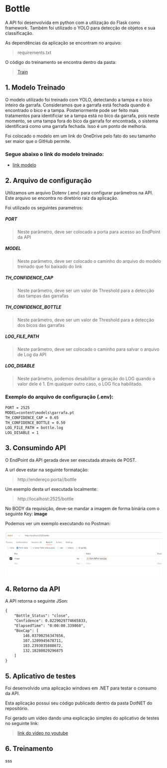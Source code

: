 # Bottle

A API foi desenvolvida em python com a utilização do Flask como framework. Também foi utilizado o YOLO para detecção de objetos e sua classificação.

As dependências da aplicação se encontram no arquivo:
> requirements.txt


O código do treinamento se encontra dentro da pasta:
> [Train](train)

## 1. Modelo Treinado

O modelo utilizado foi treinado com YOLO, detectando a tampa e o bico inteiro da garrafa. Consideramos que a garrafa está fechada quando é encontrado o bico e a tampa. Posteriormente pode ser feito mais tratamentos para identificiar se a tampa está no bico da garrafa, pois neste momento, se uma tampa fora do bico da garrafa for encontrada, o sistema identificará como uma garrafa fechada. Isso é um ponto de melhoria.

Foi colocado o modelo em um link do OneDrive pelo fato do seu tamanho ser maior que o GitHub permite.


### Segue abaixo o link do modelo treinado:
- [link modelo](https://1drv.ms/u/c/25c1ffdcff23db20/EbEWmFG5FFJGsEz9eP7CsE4BGWlUllcvYwr-tc1V88d-RQ?e=T1No8n)




## 2. Arquivo de configuração

Utilizamos um arquivo Dotenv (.env) para configurar parâmetros na API. Este arquivo se encontra no diretório raiz da aplicação.

Foi utilizado os seguintes parametros:

##### **PORT**
> Neste parâmetro, deve ser colocado a porta para acesso ao EndPoint da API

##### **MODEL**
> Neste parâmetro, deve ser colocado o caminho do arquivo do modelo treinado que foi baixado do link

##### **TH_CONFIDENCE_CAP**
> Neste parâmetro, deve ser um valor de Threshold para a detecção das tampas das garrafas

##### **TH_CONFIDENCE_BOTTLE**
> Neste parâmetro, deve ser um valor de Threshold para a detecção dos bicos das garrafas

##### **LOG_FILE_PATH** 
> Neste parâmetro, deve ser colocado o caminho para salvar o arquivo de Log da API

##### **LOG_DISABLE** 
> Neste parâmetro, podemos desabilitar a geração do LOG quando o valor dele é 1. Em qualquer outro caso, o LOG fica habilitado.



### Exemplo do arquivo de configuração (.env):

```
PORT = 2525
MODEL=content\models\garrafa.pt
TH_CONFIDENCE_CAP = 0.65
TH_CONFIDENCE_BOTTLE = 0.50
LOG_FILE_PATH = bottle.log 
LOG_DISABLE = 1
```
## 3. Consumindo API

O EndPoint da API gerada deve ser executada através de POST.

A url deve estar na seguinte formatação:
> http://endereço:porta//bottle

Um exemplo desta url executada localmente:
> http://localhost:2525/bottle


No BODY da requisição, deve-se mandar a imagem de forma binária com o seguinte Key: **image**

Podemos ver um exemplo executando no Postman:



![](/images/postman.png)




## 4. Retorno da API

A API retorna o seguinte JSon:
```
{
    "Bottle_Status": "close",
    "Confidence": 0.8229029774665833,
    "ElapsedTime": "0:00:00.339860",
    "BoxCap": [
        146.03700256347656,
        107.1209945678711,
        183.2393035888672,
        132.18280029296875
    ]
}
```



## 5. Aplicativo de testes

Foi desenvolvido uma aplicação windows em .NET para testar o consumo da API. 

Esta aplicação possui seu código publicado dentro da pasta DotNET do repositório.

Foi gerado um vídeo dando uma explicação simples do aplicativo de testes no seguinte link:

>  [link do vídeo no youtube](https://1drv.ms/u/c/25c1ffdcff23db20/EbEWmFG5FFJGsEz9eP7CsE4BGWlUllcvYwr-tc1V88d-RQ?e=T1No8n)


## 6. Treinamento


sss
